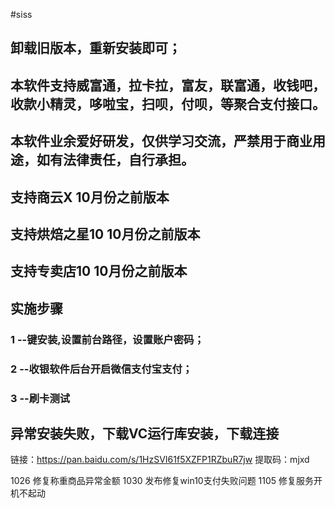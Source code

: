 #siss

 
## 卸载旧版本，重新安装即可；

## 本软件支持威富通，拉卡拉，富友，联富通，收钱吧，收款小精灵，哆啦宝，扫呗，付呗，等聚合支付接口。 
## 本软件业余爱好研发，仅供学习交流，严禁用于商业用途，如有法律责任，自行承担。
## 支持商云X      10月份之前版本 
## 支持烘焙之星10 10月份之前版本
## 支持专卖店10   10月份之前版本


 
## 实施步骤
 
### 1 --键安装,设置前台路径，设置账户密码；
### 2 --收银软件后台开启微信支付宝支付；
### 3 --刷卡测试
##  异常安装失败，下载VC运行库安装，下载连接
 
链接：https://pan.baidu.com/s/1HzSVI61f5XZFP1RZbuR7jw 
提取码：mjxd

1026 修复称重商品异常金额
1030 发布修复win10支付失败问题
1105 修复服务开机不起动
